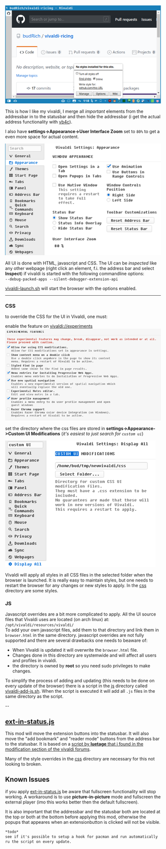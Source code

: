 ![](/img/scrot.png)

This is how I like my vivaldi, I merge all *important* elements from the addressbar in to the statusbar and then hide the addressbar (i get the actual address functionality with [vb4c](../vb4c)).

I also have **settings->Appearance->User Interface Zoom** set to `80%` to get a even more space for actual content.

![](/img/uisettings.png)

All UI is done with HTML, javascript and CSS.
The UI can be *inspected* like any other webpage (right click an element, f.i. the address bar and select **Inspect**) 
if vivaldi is started with the following commandline options:  
`--debug-packed-apps --silent-debugger-extension-api`  

[vivaldi-launch.sh](../vivaldi-launch.sh) will start the browser with the options enabled.

---

### CSS

to override the CSS for the UI in Vivaldi, one must:

enable the feature on [vivaldi://experiments](vivaldi://experiments)  
![](/img/experiments.png)  

set the directory where the css files are stored in **settings->Appearance->Custom UI Modifications** (*it's easiest to just search for `custom ui`*)  

![](/img/cssdir.png)

Vivaldi will apply all styles in all CSS files in the selected folder when the browser is launched. It is really easy to maintain styles, but one needs to restart the browser for any changes or new styles to apply. In the [css](./css) directory are some styles.

### JS

Javascript overrides are a bit more complicated to apply. 
All the UI source files that Vivaldi uses are located (on arch linux) at:  
`/opt/vivaldi/resources/vivaldi/`  
To add your own javascript files, 
add them to that directory and link them in `browser.html` in the same directory.
javascript overrides are not fully supported and there are several drawbacks one needs to beaware of:
- When Vivaldi is updated it will overwrite the `browser.html` file.
- Changes done in this directory are systemwide and will affect all users and profiles in vivaldi.
- the directory is owned by **root** so you need sudo privileges to make changes.

To simplify the process of adding and updating (this needs to be done on every update of the browser) there is a script in the [js](./js/) directory called [vivaldi-add-js.sh](./js/vivaldi-add-js.sh). When the script is executed it will add all `.js` files in the same directory as the script. 

--
## [ext-in-status.js](./js/ext-in-status.js)

This mod will move the extension buttons into the statusbar. 
It will also move the "add bookmark" and "reader mode" buttons from the address bar to the statusbar. It is based on a [script by **luetage** that i found in the modification section of the vivaldi forums](https://forum.vivaldi.net/topic/20643/showing-extension-icons-on-the-bottom-of-the-browser/43?lang=en-US&page=3).

Many of the style overrides in the [css](./css) directory are necessary for this not looking to broken.

## Known Issues
if you apply [ext-in-status.js](./js/ext-in-status.js) be aware that fullscreen functionality will stop working. A workaround is to use **picture-in-picture** mode and fullscreen the external player (imo this works better then the default fullscreen).  

It is also important that the addressbar and the statusbar both are located at the top or both at the bottom before applying this mod, otherwise the popups that appeares when an extensionbutton is clicked will not be visible.

```
*todo*  
see if it's possible to setup a hook for pacman and run automatically ru the script on every update.
```
